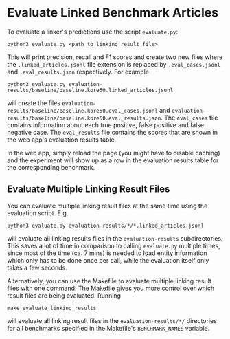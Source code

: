# Evaluate Linked Benchmark Articles

To evaluate a linker's predictions use the script `evaluate.py`:

    python3 evaluate.py <path_to_linking_result_file>

This will print precision, recall and F1 scores and create two new files where the `.linked_articles.jsonl` file
 extension is replaced by `.eval_cases.jsonl` and `.eval_results.json` respectively. For example

    python3 evaluate.py evaluation-results/baseline/baseline.kore50.linked_articles.jsonl

will create the files `evaluation-results/baseline/baseline.kore50.eval_cases.jsonl` and
`evaluation-results/baseline/baseline.kore50.eval_results.json`. The `eval_cases` file contains information about
 each true positive, false positive and false negative case. The `eval_results` file contains the scores that are shown
 in the web app's evaluation results table.

In the web app, simply reload the page (you might have to disable caching) and the experiment will show up as a row in
 the evaluation results table for the corresponding benchmark.

## Evaluate Multiple Linking Result Files

You can evaluate multiple linking result files at the same time using the evaluation script. E.g.

    python3 evaluate.py evaluation-results/*/*.linked_articles.jsonl

will evaluate all linking results files in the `evaluation-results` subdirectories. This saves a lot of time in
 comparison to calling `evaluate.py` multiple times, since most of the time (ca. 7 mins) is needed to
 load entity information which only has to be done once per call, while the evaluation itself only takes a few seconds.

Alternatively, you can use the Makefile to evaluate multiple linking result files with one command. The Makefile
 gives you more control over which result files are being evaluated. Running

    make evaluate_linking_results

will evaluate all linking result files in the `evaluation-results/*/` directories for all benchmarks specified in the
 Makefile's `BENCHMARK_NAMES` variable.
